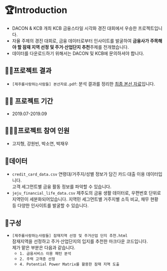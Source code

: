 # 🏆Introduction
- DACON & KCB 개최 KCB 금융스타일 시각화 경진 대회에서 우승한 프로젝트입니다.
- 자율 주제의 경진 대회로, 금융 데이터로부터 인사이트를 발굴하여 **금융사가 주목해야 할 잠재 지역 선정 및 주거·산업단지 추천**주제를 전개했습니다.
- 데이터를 다운로드하기 위해서는 DACON 및 KCB에 문의하셔야 합니다.

## 🐱‍👤프로젝트 결과 
- `[제주를사랑하는사람들] 본선자료.pdf`: 분석 결과를 정리한 [최종 본선 자료](https://github.com/iloveslowfood/8thKCBFinanceDataVisualization/blob/master/%5B%EC%A0%9C%EC%A3%BC%EB%A5%BC%EC%82%AC%EB%9E%91%ED%95%98%EB%8A%94%EC%82%AC%EB%9E%8C%EB%93%A4%5D%20%EB%B3%B8%EC%84%A0%EC%9E%90%EB%A3%8C.pdf)입니다.

## 🏃‍♂️ 프로젝트 기간
- 2019.07-2019.09

## 👩‍👧‍👧프로젝트 참여 인원
- 고지형, 강원빈, 박소연, 박재우

## 🧾데이터
* `credit_card_data.csv`
연령대/거주지/성별 정보가 담긴 카드·대출 이용 데이터입니다.  
고객 세그먼트별 금융 활동 정보를 파악할 수 있습니다.
* `jeju_financial_life_data.csv`
제주도의 금융 생활 데이터로, 우편번호 단위로 지역민이 세분화되어있습니다.
지역민 세그먼트별 거주지별 소득 비교, 채무 현황 등 다양한 인사이트를 발굴할 수 있습니다.

## 👀구성
* `[제주를사랑하는사람들] 잠재지역 선정 및 주거산업 단지 추천.html`  
잠재지역을 선정하고 주거·산업단지의 입지를 추천한 마크다운 코드입니다.  
제가 맡은 부분은 다음과 같습니다.  
    - `1. 금융서비스 이용 패턴 분석`  
    - `2. 주력 고객층 선정`  
    - `4. Potential Power Matrix를 활용한 잠재 지역 도출`
